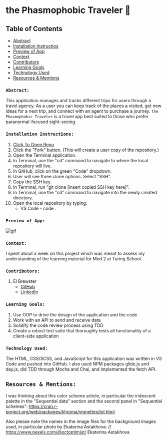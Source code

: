 # the Phasmophobic Traveler 👻

## Table of Contents
- [Abstract](#abstract)
- [Installation Instructios](#installation-instructions)
- [Preview of App](#preview-of-app)
- [Context](#context)
- [Contributors](#contributors)
- [Learning Goals](#learning-goals)
- [Technology Used](#technology-used)
- [Resources & Mentions](#resources--mentions)

### `Abstract:`
This application manages and tracks different trips for users through a travel agency. As a user you can keep track of the places a visited, get new ideas for a next trip, and connect with an agent to purchase a journey. `the Phasmophobic Traveler` is a travel app best suited to those who prefer paranormal-focused sight-seeing.

### `Installation Instructions:`
1. [Click To Open Repo](https://elbrewster.github.io/Phasmophobic-Traveler/)
2. Click the "Fork" button. (This will create a user copy of the repository.)
3. Open the Terminal application.
4. In Terminal, use the "cd" command to navigate to where the local repository will live.
5. In GitHub, click on the green "Code" dropdown.
6. User will see three clone options. Select "SSH".
7. Copy the SSH key.
8. In Terminal, run "git clone [insert copied SSH key here]".
9. In Terminal, use the "cd" command to navigate into the newly created directory.
10. Open the local repository by typing:
    * VS Code - code .

### `Preview of App:`
![gif](src/images/ezgif.phasmophobicApp.gif)

### `Context:`
I spent about a week on this project which was meant to assess my understanding of the learning material for Mod 2 at Turing School.

### `Contributors:`
1. El Brewster
    * [GitHub](https://github.com/ElBrewster)
    * [LinkedIn](https://www.linkedin.com/in/el-brewster-9817b0255/)

### `Learning Goals:`
1. Use OOP to drive the design of the application and the code
2. Work with an API to send and receive data
3. Solidify the code review process using TDD
4. Create a robust test suite that thoroughly tests all functionality of a client-side application

### `Technology Used:`
The HTML, CSS/SCSS, and JavaScript for this application was written in VS Code and pushed into GitHub. 
I also used NPM packages glide.js and day.js, did TDD through Mocha and Chai, and implemented the fetch API.

## `Resources & Mentions:`
I was thinking about this color scheme article, in particular the iridescent palette in the "Sequential data" section and the second panel in "Sequential schemes":
https://cran.r-project.org/web/packages/khroma/vignettes/tol.html

Also please note the names in the image files for the background images used, in particular photo by Ekaterina Astakhova:
// https://www.pexels.com/@octoptimist/ Ekaterina Astakhova
